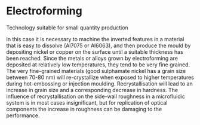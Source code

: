 # Electroforming 

Technology suitable for small quantity production

In this case it is necessary to machine the inverted features in a material that is easy to dissolve (Al7075 or Al6063), and then produce the mould by depositing nickel or copper on the surface until a suitable thickness has been reached. Since the metals or alloys grown by electroforming are deposited at relatively low temperatures, they tend to be very fine grained. The very fine-grained materials (good sulphamate nickel has a grain size between 70-80 nm) will re-crystallize when exposed to higher temperatures during hot-embossing or injection moulding. Recrystallisation will lead to an increase in grain size and a corresponding decrease in hardness. The influence of recrystallisation on the side-wall roughness in a microfluidic system is in most cases insignificant, but for replication of optical components the increase in roughness can be damaging to the performance.
